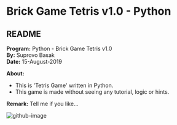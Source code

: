 # Brick Game Tetris v1.0 - Python

## README

**Program:** Python - Brick Game Tetris v1.0\
**By:** Suprovo Basak\
**Date:** 15-August-2019

**About:**
- This is 'Tetris Game' written in Python.
- This game is made without seeing any tutorial, logic or hints.

**Remark:** Tell me if you like...

![github-image](https://raw.githubusercontent.com/SuprovoRGB/BrickGameTetrisV1.0-Python/master/Brick%20Game%20Tetris%20v1.0%20-%20Python.png)
